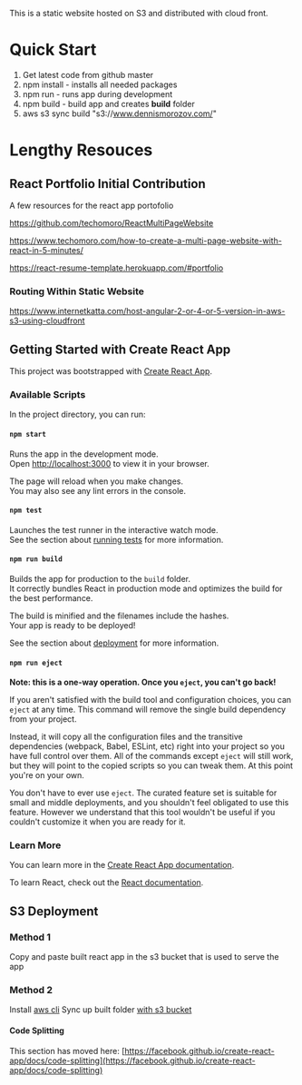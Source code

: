 This is a static website hosted on S3 and distributed with cloud front. 

# Quick Start 
1. Get latest code from github master 
2. npm install - installs all needed packages 
3. npm run - runs app during development 
4. npm build - build app and creates **build** folder 
5. aws s3 sync build "s3://www.dennismorozov.com/" 




# Lengthy Resouces 
## React Portfolio Initial Contribution 
A few resources for the react app portofolio

https://github.com/techomoro/ReactMultiPageWebsite

https://www.techomoro.com/how-to-create-a-multi-page-website-with-react-in-5-minutes/

https://react-resume-template.herokuapp.com/#portfolio

### Routing Within Static Website 
https://www.internetkatta.com/host-angular-2-or-4-or-5-version-in-aws-s3-using-cloudfront



## Getting Started with Create React App

This project was bootstrapped with [Create React App](https://github.com/facebook/create-react-app).

### Available Scripts

In the project directory, you can run:

#### `npm start`

Runs the app in the development mode.\
Open [http://localhost:3000](http://localhost:3000) to view it in your browser.

The page will reload when you make changes.\
You may also see any lint errors in the console.

#### `npm test`

Launches the test runner in the interactive watch mode.\
See the section about [running tests](https://facebook.github.io/create-react-app/docs/running-tests) for more information.

#### `npm run build`

Builds the app for production to the `build` folder.\
It correctly bundles React in production mode and optimizes the build for the best performance.

The build is minified and the filenames include the hashes.\
Your app is ready to be deployed!

See the section about [deployment](https://facebook.github.io/create-react-app/docs/deployment) for more information.

#### `npm run eject`

**Note: this is a one-way operation. Once you `eject`, you can't go back!**

If you aren't satisfied with the build tool and configuration choices, you can `eject` at any time. This command will remove the single build dependency from your project.

Instead, it will copy all the configuration files and the transitive dependencies (webpack, Babel, ESLint, etc) right into your project so you have full control over them. All of the commands except `eject` will still work, but they will point to the copied scripts so you can tweak them. At this point you're on your own.

You don't have to ever use `eject`. The curated feature set is suitable for small and middle deployments, and you shouldn't feel obligated to use this feature. However we understand that this tool wouldn't be useful if you couldn't customize it when you are ready for it.

### Learn More

You can learn more in the [Create React App documentation](https://facebook.github.io/create-react-app/docs/getting-started).

To learn React, check out the [React documentation](https://reactjs.org/).

## S3 Deployment 

### Method 1
Copy and paste built react app in the s3 bucket that is used to serve the app

### Method 2 
Install [aws cli](https://docs.aws.amazon.com/cli/latest/userguide/getting-started-install.html)
Sync up built folder [with s3 bucket](https://sammeechward.com/aws-cli-s3-static-website/)

#### Code Splitting

This section has moved here: [https://facebook.github.io/create-react-app/docs/code-splitting](https://facebook.github.io/create-react-app/docs/code-splitting)



